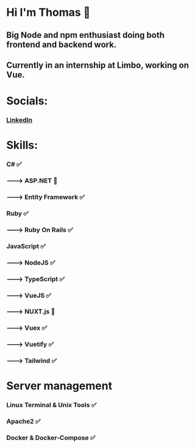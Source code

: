 # Hi I'm Thomas 👋

## Big Node and npm enthusiast doing both frontend and backend work.

## Currently in an internship at Limbo, working on Vue.

# Socials:
### [LinkedIn](https://www.linkedin.com/in/thomas-clausen-0b2222157/)

# Skills:
### C# ✅
###     ---> ASP.NET 🤔
###     ---> Entity Framework ✅
### Ruby ✅
###     ---> Ruby On Rails ✅
### JavaScript ✅
###     ---> NodeJS ✅
###     ---> TypeScript ✅
###     ---> VueJS ✅
###           ---> NUXT.js 🤔
###           ---> Vuex ✅
###           ---> Vuetify ✅
###           ---> Tailwind ✅

# Server management
### Linux Terminal & Unix Tools ✅
### Apache2 ✅
### Docker & Docker-Compose ✅
